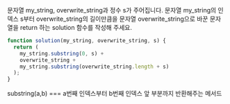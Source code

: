 문자열 my_string, overwrite_string과 정수 s가 주어집니다. 문자열 my_string의 인덱스 s부터 overwrite_string의 길이만큼을 문자열 overwrite_string으로 바꾼 문자열을 return 하는 solution 함수를 작성해 주세요.

```js
function solution(my_string, overwrite_string, s) {
  return (
    my_string.substring(0, s) +
    overwrite_string +
    my_string.substring(overwrite_string.length + s)
  );
}
```

substring(a,b) === a번째 인덱스부터 b번째 인덱스 앞 부분까지 반환해주는 메서드
